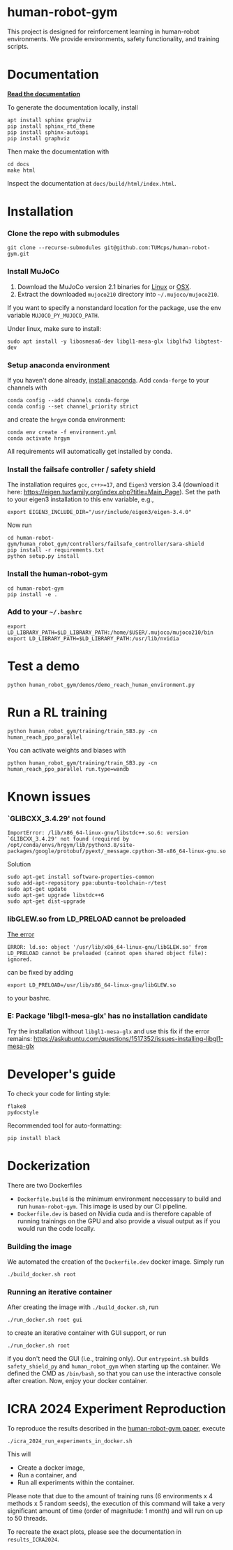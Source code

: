 # human-robot-gym

This project is designed for reinforcement learning in human-robot environments.
We provide environments, safety functionality, and training scripts.

# Documentation
[**Read the documentation**](https://cps-rl.pages.gitlab.lrz.de/human-robot-gym/docs/)

To generate the documentation locally, install
```
apt install sphinx graphviz
pip install sphinx_rtd_theme
pip install sphinx-autoapi
pip install graphviz
```
Then make the documentation with
```
cd docs
make html
```

Inspect the documentation at `docs/build/html/index.html`.

# Installation
### Clone the repo with submodules
```
git clone --recurse-submodules git@github.com:TUMcps/human-robot-gym.git
```
### Install MuJoCo
1. Download the MuJoCo version 2.1 binaries for
   [Linux](https://mujoco.org/download/mujoco210-linux-x86_64.tar.gz) or
   [OSX](https://mujoco.org/download/mujoco210-macos-x86_64.tar.gz).
1. Extract the downloaded `mujoco210` directory into `~/.mujoco/mujoco210`.

If you want to specify a nonstandard location for the package,
use the env variable `MUJOCO_PY_MUJOCO_PATH`.

Under linux, make sure to install: 
```
sudo apt install -y libosmesa6-dev libgl1-mesa-glx libglfw3 libgtest-dev
```
### Setup anaconda environment
If you haven't done already, [install anaconda](https://docs.anaconda.com/anaconda/install/linux/).
Add `conda-forge` to your channels with
```
conda config --add channels conda-forge
conda config --set channel_priority strict
```
and create the `hrgym` conda environment:
```
conda env create -f environment.yml
conda activate hrgym
```
All requirements will automatically get installed by conda.
### Install the failsafe controller / safety shield
The installation requires `gcc`, `c++>=17`, and `Eigen3` version 3.4 (download it here: https://eigen.tuxfamily.org/index.php?title=Main_Page).
Set the path to your eigen3 installation to this env variable, e.g.,
```
export EIGEN3_INCLUDE_DIR="/usr/include/eigen3/eigen-3.4.0"
```
Now run
```
cd human-robot-gym/human_robot_gym/controllers/failsafe_controller/sara-shield
pip install -r requirements.txt
python setup.py install
```
### Install the human-robot-gym
```
cd human-robot-gym
pip install -e .
```

### Add to your `~/.bashrc` 
```
export LD_LIBRARY_PATH=$LD_LIBRARY_PATH:/home/$USER/.mujoco/mujoco210/bin
export LD_LIBRARY_PATH=$LD_LIBRARY_PATH:/usr/lib/nvidia
```

# Test a demo
```
python human_robot_gym/demos/demo_reach_human_environment.py
```

# Run a RL training
```
python human_robot_gym/training/train_SB3.py -cn human_reach_ppo_parallel
```
You can activate weights and biases with
```
python human_robot_gym/training/train_SB3.py -cn human_reach_ppo_parallel run.type=wandb
```

# Known issues
### `GLIBCXX_3.4.29' not found
```
ImportError: /lib/x86_64-linux-gnu/libstdc++.so.6: version `GLIBCXX_3.4.29' not found (required by /opt/conda/envs/hrgym/lib/python3.8/site-packages/google/protobuf/pyext/_message.cpython-38-x86_64-linux-gnu.so
```
Solution
```
sudo apt-get install software-properties-common
sudo add-apt-repository ppa:ubuntu-toolchain-r/test
sudo apt-get update
sudo apt-get upgrade libstdc++6
sudo apt-get dist-upgrade
```

### libGLEW.so from LD_PRELOAD cannot be preloaded
[The error](https://github.com/openai/mujoco-py/issues/44)
```
ERROR: ld.so: object '/usr/lib/x86_64-linux-gnu/libGLEW.so' from LD_PRELOAD cannot be preloaded (cannot open shared object file): ignored.
```
can be fixed by adding
```
export LD_PRELOAD=/usr/lib/x86_64-linux-gnu/libGLEW.so
```
to your bashrc.

### E: Package 'libgl1-mesa-glx' has no installation candidate
Try the installation without `libgl1-mesa-glx` and use this fix if the error remains: https://askubuntu.com/questions/1517352/issues-installing-libgl1-mesa-glx

# Developer's guide
To check your code for linting style:
```
flake8
pydocstyle
```
Recommended tool for auto-formatting: 
```
pip install black
```
# Dockerization
There are two Dockerfiles 
  - `Dockerfile.build` is the minimum environment neccessary to build and run `human-robot-gym`. This image is used by our CI pipeline.
  - `Dockerfile.dev` is based on Nvidia cuda and is therefore capable of running trainings on the GPU and also provide a visual output as if you would run the code locally. 
### Building the image
We automated the creation of the `Dockerfile.dev` docker image. Simply run
```
./build_docker.sh root
```
### Running an iterative container
After creating the image with `./build_docker.sh`, run 
```
./run_docker.sh root gui
```
to create an iterative container with GUI support, or run
```
./run_docker.sh root 
```
if you don't need the GUI (i.e., training only).
Our `entrypoint.sh` builds `safety_shield_py` and `human_robot_gym` when starting up the container.
We defined the CMD as `/bin/bash`, so that you can use the interactive console after creation.
Now, enjoy your docker container.


# ICRA 2024 Experiment Reproduction

To reproduce the results described in the [human-robot-gym paper](https://arxiv.org/pdf/2310.06208.pdf), execute

```
./icra_2024_run_experiments_in_docker.sh
```

This will
- Create a docker image,
- Run a container, and
- Run all experiments within the container.

Please note that due to the amount of training runs (6 environments x 4 methods x 5 random seeds), the execution of this command will take a very significant amount of time (order of magnitude: 1 month) and will run on up to 50 threads.

To recreate the exact plots, please see the documentation in `results_ICRA2024`.